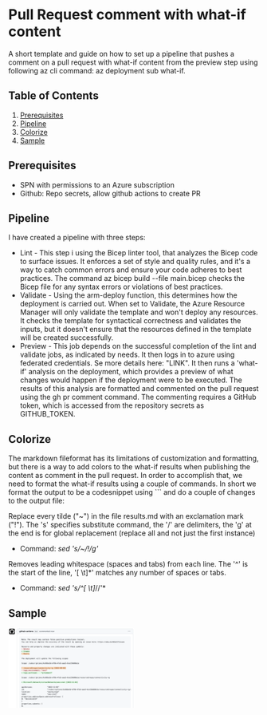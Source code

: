 # Pull Request comment with what-if content

A short template and guide on how to set up a pipeline that pushes a comment on a pull request with what-if content from the preview step using following az cli command: az deployment sub what-if.

## Table of Contents

1. [Prerequisites](#prerequisites)
2. [Pipeline](#pipeline)
3. [Colorize](#colorize)
4. [Sample](#sample)

## Prerequisites

- SPN with permissions to an Azure subscription
- Github: Repo secrets, allow github actions to create PR

## Pipeline

I have created a pipeline with three steps:

- Lint - This step i using the Bicep linter tool, that analyzes the Bicep code to surface issues. It enforces a set of style and quality rules, and it's a way to catch common errors and ensure your code adheres to best practices. The command az bicep build --file main.bicep checks the Bicep file for any syntax errors or violations of best practices.
- Validate - Using the arm-deploy function, this determines how the deployment is carried out. When set to Validate, the Azure Resource Manager will only validate the template and won't deploy any resources. It checks the template for syntactical correctness and validates the inputs, but it doesn't ensure that the resources defined in the template will be created successfully.
- Preview - This job depends on the successful completion of the lint and validate jobs, as indicated by needs. It then logs in to azure using federated credentials. Se more details here: "LINK". It then runs a 'what-if' analysis on the deployment, which provides a preview of what changes would happen if the deployment were to be executed. The results of this analysis are formatted and commented on the pull request using the gh pr comment command. The commenting requires a GitHub token, which is accessed from the repository secrets as GITHUB_TOKEN.

## Colorize

The markdown fileformat has its limitations of customization and formatting, but there is a way to add colors to the what-if results when publishing the content as comment in the pull request. In order to accomplish that, we need to format the what-if results using a couple of commands. In short we format the output to be a codesnippet using ``` and do a couple of changes to the output file:

Replace every tilde ("~") in the file results.md with an exclamation mark ("!"). The 's' specifies substitute command, the '/' are delimiters, the 'g' at the end is for global replacement (replace all and not just the first instance)

- Command: *sed 's/~/!/g'*

Removes leading whitespace (spaces and tabs) from each line. The '^' is the start of the line, '[ \t]*' matches any number of spaces or tabs.

- Command: *sed 's/^[ \t]*//'*

## Sample

<img src="./docs/gh-pr-comment-sample.png" width="50%" height="50%">
